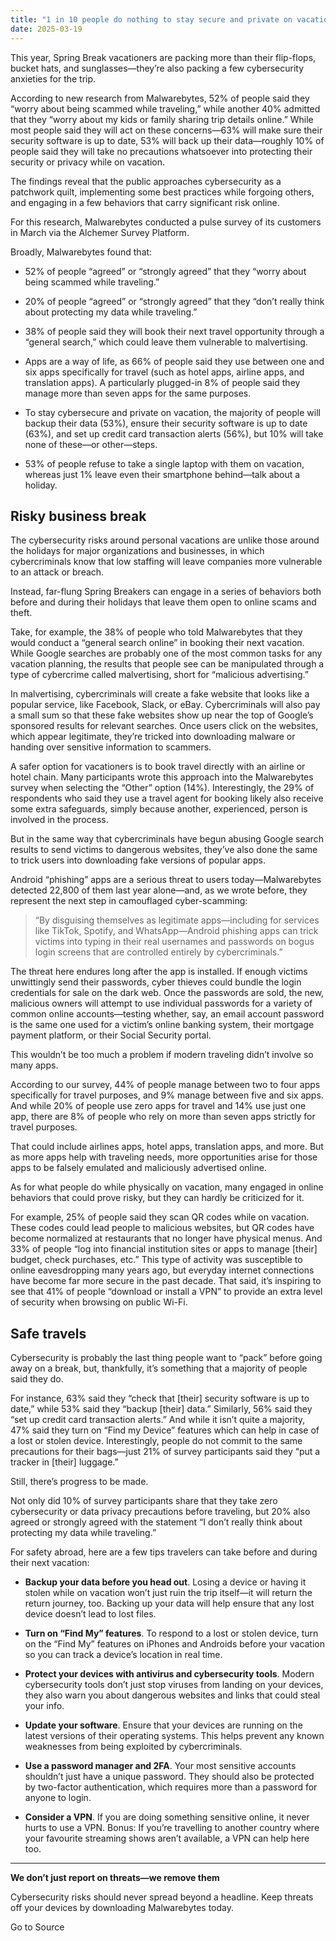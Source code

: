 ```yaml
---
title: "1 in 10 people do nothing to stay secure and private on vacation"
date: 2025-03-19
---
```


This year, Spring Break vacationers are packing more than their flip-flops, bucket hats, and sunglasses—they’re also packing a few cybersecurity anxieties for the trip.

According to new research from Malwarebytes, 52% of people said they “worry about being scammed while traveling,” while another 40% admitted that they “worry about my kids or family sharing trip details online.” While most people said they will act on these concerns—63% will make sure their security software is up to date, 53% will back up their data—roughly 10% of people said they will take no precautions whatsoever into protecting their security or privacy while on vacation.

The findings reveal that the public approaches cybersecurity as a patchwork quilt, implementing some best practices while forgoing others, and engaging in a few behaviors that carry significant risk online.

For this research, Malwarebytes conducted a pulse survey of its customers in March via the Alchemer Survey Platform.

Broadly, Malwarebytes found that:

- 52% of people “agreed” or “strongly agreed” that they “worry about being scammed while traveling.”

- 20% of people “agreed” or “strongly agreed” that they “don’t really think about protecting my data while traveling.”

- 38% of people said they will book their next travel opportunity through a “general search,” which could leave them vulnerable to malvertising.

- Apps are a way of life, as 66% of people said they use between one and six apps specifically for travel (such as hotel apps, airline apps, and translation apps). A particularly plugged-in 8% of people said they manage more than seven apps for the same purposes.

- To stay cybersecure and private on vacation, the majority of people will backup their data (53%), ensure their security software is up to date (63%), and set up credit card transaction alerts (56%), but 10% will take none of these—or other—steps.

- 53% of people refuse to take a single laptop with them on vacation, whereas just 1% leave even their smartphone behind—talk about a holiday.

## **Risky business break**

The cybersecurity risks around personal vacations are unlike those around the holidays for major organizations and businesses, in which cybercriminals know that low staffing will leave companies more vulnerable to an attack or breach.

Instead, far-flung Spring Breakers can engage in a series of behaviors both before and during their holidays that leave them open to online scams and theft.

Take, for example, the 38% of people who told Malwarebytes that they would conduct a “general search online” in booking their next vacation. While Google searches are probably one of the most common tasks for any vacation planning, the results that people see can be manipulated through a type of cybercrime called malvertising, short for “malicious advertising.” 

In malvertising, cybercriminals will create a fake website that looks like a popular service, like Facebook, Slack, or eBay. Cybercriminals will also pay a small sum so that these fake websites show up near the top of Google’s sponsored results for relevant searches. Once users click on the websites, which appear legitimate, they’re tricked into downloading malware or handing over sensitive information to scammers.

A safer option for vacationers is to book travel directly with an airline or hotel chain. Many participants wrote this approach into the Malwarebytes survey when selecting the “Other” option (14%). Interestingly, the 29% of respondents who said they use a travel agent for booking likely also receive some extra safeguards, simply because another, experienced, person is involved in the process.

But in the same way that cybercriminals have begun abusing Google search results to send victims to dangerous websites, they’ve also done the same to trick users into downloading fake versions of popular apps.

Android “phishing” apps are a serious threat to users today—Malwarebytes detected 22,800 of them last year alone—and, as we wrote before, they represent the next step in camouflaged cyber-scamming:

> “By disguising themselves as legitimate apps—including for services like TikTok, Spotify, and WhatsApp—Android phishing apps can trick victims into typing in their real usernames and passwords on bogus login screens that are controlled entirely by cybercriminals.”

The threat here endures long after the app is installed. If enough victims unwittingly send their passwords, cyber thieves could bundle the login credentials for sale on the dark web. Once the passwords are sold, the new, malicious owners will attempt to use individual passwords for a variety of common online accounts—testing whether, say, an email account password is the same one used for a victim’s online banking system, their mortgage payment platform, or their Social Security portal.

This wouldn’t be too much a problem if modern traveling didn’t involve so many apps.

According to our survey, 44% of people manage between two to four apps specifically for travel purposes, and 9% manage between five and six apps. And while 20% of people use zero apps for travel and 14% use just one app, there are 8% of people who rely on more than seven apps strictly for travel purposes.

That could include airlines apps, hotel apps, translation apps, and more. But as more apps help with traveling needs, more opportunities arise for those apps to be falsely emulated and maliciously advertised online.

As for what people do while physically on vacation, many engaged in online behaviors that could prove risky, but they can hardly be criticized for it.

For example, 25% of people said they scan QR codes while on vacation. These codes could lead people to malicious websites, but QR codes have become normalized at restaurants that no longer have physical menus. And 33% of people “log into financial institution sites or apps to manage \[their\] budget, check purchases, etc.” This type of activity was susceptible to online eavesdropping many years ago, but everyday internet connections have become far more secure in the past decade. That said, it’s inspiring to see that 41% of people “download or install a VPN” to provide an extra level of security when browsing on public Wi-Fi.

## **Safe travels**

Cybersecurity is probably the last thing people want to “pack” before going away on a break, but, thankfully, it’s something that a majority of people said they do.

For instance, 63% said they “check that \[their\] security software is up to date,” while 53% said they “backup \[their\] data.” Similarly, 56% said they “set up credit card transaction alerts.” And while it isn’t quite a majority, 47% said they turn on “Find my Device” features which can help in case of a lost or stolen device. Interestingly, people do not commit to the same precautions for their bags—just 21% of survey participants said they “put a tracker in \[their\] luggage.”

Still, there’s progress to be made.

Not only did 10% of survey participants share that they take zero cybersecurity or data privacy precautions before traveling, but 20% also agreed or strongly agreed with the statement “I don’t really think about protecting my data while traveling.”

For safety abroad, here are a few tips travelers can take before and during their next vacation:

- **Backup your data before you head out**. Losing a device or having it stolen while on vacation won’t just ruin the trip itself—it will return the return journey, too. Backing up your data will help ensure that any lost device doesn’t lead to lost files.

- **Turn on “Find My” features**. To respond to a lost or stolen device, turn on the “Find My” features on iPhones and Androids before your vacation so you can track a device’s location in real time.

- **Protect your devices with antivirus and cybersecurity tools**. Modern cybersecurity tools don’t just stop viruses from landing on your devices, they also warn you about dangerous websites and links that could steal your info.

- **Update your software**. Ensure that your devices are running on the latest versions of their operating systems. This helps prevent any known weaknesses from being exploited by cybercriminals.

- **Use a password manager and 2FA**. Your most sensitive accounts shouldn’t just have a unique password. They should also be protected by two-factor authentication, which requires more than a password for anyone to login.

- **Consider a VPN**. If you are doing something sensitive online, it never hurts to use a VPN. Bonus: If you’re travelling to another country where your favourite streaming shows aren’t available, a VPN can help here too.

* * *

**We don’t just report on threats—we remove them**

Cybersecurity risks should never spread beyond a headline. Keep threats off your devices by downloading Malwarebytes today.

Go to Source

